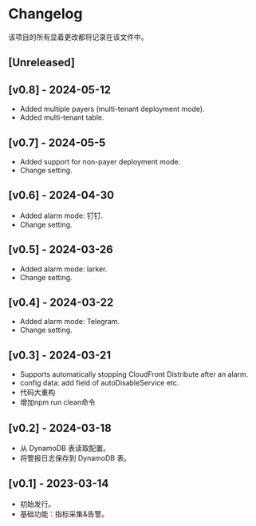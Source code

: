 # Changelog

该项目的所有显着更改都将记录在该文件中。

## [Unreleased]

## [v0.8] - 2024-05-12
- Added multiple payers (multi-tenant deployment mode).
- Added multi-tenant table.

## [v0.7] - 2024-05-5
- Added support for non-payer deployment mode.
- Change setting.

## [v0.6] - 2024-04-30
- Added alarm mode: 钉钉.
- Change setting.
  
## [v0.5] - 2024-03-26
- Added alarm mode: larker.
- Change setting.

## [v0.4] - 2024-03-22
- Added alarm mode: Telegram.
- Change setting.
  
## [v0.3] - 2024-03-21
- Supports automatically stopping CloudFront Distribute after an alarm.
- config data: add field of autoDisableService etc.
- 代码大重构
- 增加npm run clean命令

## [v0.2] - 2024-03-18
- 从 DynamoDB 表读取配置。
- 将警报日志保存到 DynamoDB 表。

## [v0.1] - 2023-03-14
- 初始发行。
- 基础功能：指标采集&告警。

[0.2.0]: https://github.com/your-username/your-project/releases/tag/0.2.0
[0.1.0]: https://github.com/your-username/your-project/releases/tag/0.1.0
